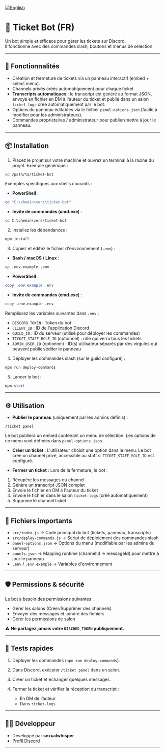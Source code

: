 [![English](https://img.shields.io/badge/lang-English-blue?style=for-the-badge&logo=discord)](./README.en.md)

# 🎫 Ticket Bot (FR)

Un bot simple et efficace pour gérer les tickets sur Discord.  
Il fonctionne avec des commandes slash, boutons et menus de sélection.

---

## 🚀 Fonctionnalités

- Création et fermeture de tickets via un panneau interactif (embed + select menu).  
- Channels privés créés automatiquement pour chaque ticket.  
- **Transcripts automatiques** : le transcript est généré au format JSON, envoyé en fichier en DM à l'auteur du ticket et publié dans un salon `ticket-logs` créé automatiquement par le bot.  
- Options du panneau éditables via le fichier `panel-options.json` (facile à modifier pour les administrateurs).  
- Commandes propriétaires / administrateur pour publier/mettre à jour le panneau.  

---

## 📦 Installation

1. Placez le projet sur votre machine et ouvrez un terminal à la racine du projet. Exemple générique :  

```bash
cd /path/to/ticket-bot
````

Exemples spécifiques aux shells courants :

* **PowerShell** :

```powershell
cd "C:\chemin\vers\ticket-bot"
```

* **Invite de commandes (cmd.exe)** :

```cmd
cd C:\chemin\vers\ticket-bot
```

2. Installez les dépendances :

```powershell
npm install
```

3. Copiez et éditez le fichier d'environnement (`.env`) :

* **Bash / macOS / Linux** :

```bash
cp .env.example .env
```

* **PowerShell** :

```powershell
copy .env.example .env
```

* **Invite de commandes (cmd.exe)** :

```cmd
copy .env.example .env
```

Remplissez les variables suivantes dans `.env` :

* `DISCORD_TOKEN` : Token du bot
* `CLIENT_ID` : ID de l'application Discord
* `GUILD_ID` : ID du serveur (utilisé pour déployer les commandes)
* `TICKET_STAFF_ROLE_ID` (optionnel) : rôle qui verra tous les tickets
* `ADMIN_USER_ID` (optionnel) : ID(s) utilisateur séparés par des virgules qui peuvent publier/éditer le panneau

4. Déployer les commandes slash (sur le guild configuré) :

```powershell
npm run deploy-commands
```

5. Lancer le bot :

```powershell
npm start
```

---

## ⚙️ Utilisation

* **Publier le panneau** (uniquement par les admins définis) :

```text
/ticket panel
```

Le bot publiera un embed contenant un menu de sélection. Les options de ce menu sont définies dans `panel-options.json`.

* **Créer un ticket** :
  L'utilisateur choisit une option dans le menu. Le bot crée un channel privé, accessible au staff si `TICKET_STAFF_ROLE_ID` est configuré.

* **Fermer un ticket** :
  Lors de la fermeture, le bot :

1. Récupère les messages du channel
2. Génère un transcript JSON complet
3. Envoie le fichier en DM à l'auteur du ticket
4. Envoie le fichier dans le salon `ticket-logs` (créé automatiquement)
5. Supprime le channel ticket

---

## 📂 Fichiers importants

* `src/index.js` → Code principal du bot (tickets, panneau, transcripts)
* `src/deploy-commands.js` → Script de déploiement des commandes slash
* `panel-options.json` → Options du menu (modifiable par les admins du serveur)
* `panels.json` → Mapping runtime (channelId → messageId) pour mettre à jour le panneau
* `.env` / `.env.example` → Variables d'environnement

---

## 🛡️ Permissions & sécurité

Le bot a besoin des permissions suivantes :

* Gérer les salons (Créer/Supprimer des channels)
* Envoyer des messages et joindre des fichiers
* Gérer les permissions de salon

⚠️ **Ne partagez jamais votre `DISCORD_TOKEN` publiquement.**

---

## 🧪 Tests rapides

1. Déployer les commandes (`npm run deploy-commands`).
2. Dans Discord, exécuter `/ticket panel` dans un salon.
3. Créer un ticket et échanger quelques messages.
4. Fermer le ticket et vérifier la réception du transcript :

   * En DM de l’auteur
   * Dans `ticket-logs`

---

## 👨‍💻 Développeur

* Développé par **sexualwhisper**
* [Profil Discord](https://discord.com/users/690749637921079366)

---

